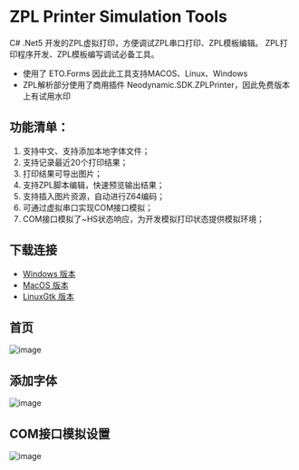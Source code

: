 # ZPL Printer Simulation Tools
C# .Net5 开发的ZPL虚拟打印，方便调试ZPL串口打印、ZPL模板编辑。
ZPL打印程序开发、ZPL模板编写调试必备工具。

* 使用了 ETO.Forms 因此此工具支持MACOS、Linux、Windows 
* ZPL解析部分使用了商用插件 Neodynamic.SDK.ZPLPrinter，因此免费版本上有试用水印 

## 功能清单：
1. 支持中文、支持添加本地字体文件；
2. 支持记录最近20个打印结果；
3. 打印结果可导出图片；
4. 支持ZPL脚本编辑，快速预览输出结果；
5. 支持插入图片资源，自动进行Z64编码；
6. 可通过虚拟串口实现COM接口模拟；
7. COM接口模拟了~HS状态响应，为开发模拟打印状态提供模拟环境；

## 下载连接
+ [Windows 版本](https://github.com/moonwebmast/ZPLPrinter/blob/master/Publish/Windows/ZPLPrinter.zip)  
+ [MacOS 版本](https://github.com/moonwebmast/ZPLPrinter/blob/master/Publish/MacOS/ZPLPrinter.Mac.zip)  
+ [LinuxGtk 版本](https://github.com/moonwebmast/ZPLPrinter/blob/master/Publish/LinuxGtk/ZPLPrinter.zip) 

## 首页
![image](https://upload-images.jianshu.io/upload_images/25056886-9b3f4f630940371a.png?imageMogr2/auto-orient/strip|imageView2/2/w/1200/format/webp)

## 添加字体
![image](https://upload-images.jianshu.io/upload_images/25056886-ac29ba2e43f348cd.png?imageMogr2/auto-orient/strip|imageView2/2/w/701/format/webp)

## COM接口模拟设置
![image](https://upload-images.jianshu.io/upload_images/25056886-334bc19043270f5f.png?imageMogr2/auto-orient/strip|imageView2/2/w/711/format/webp)
